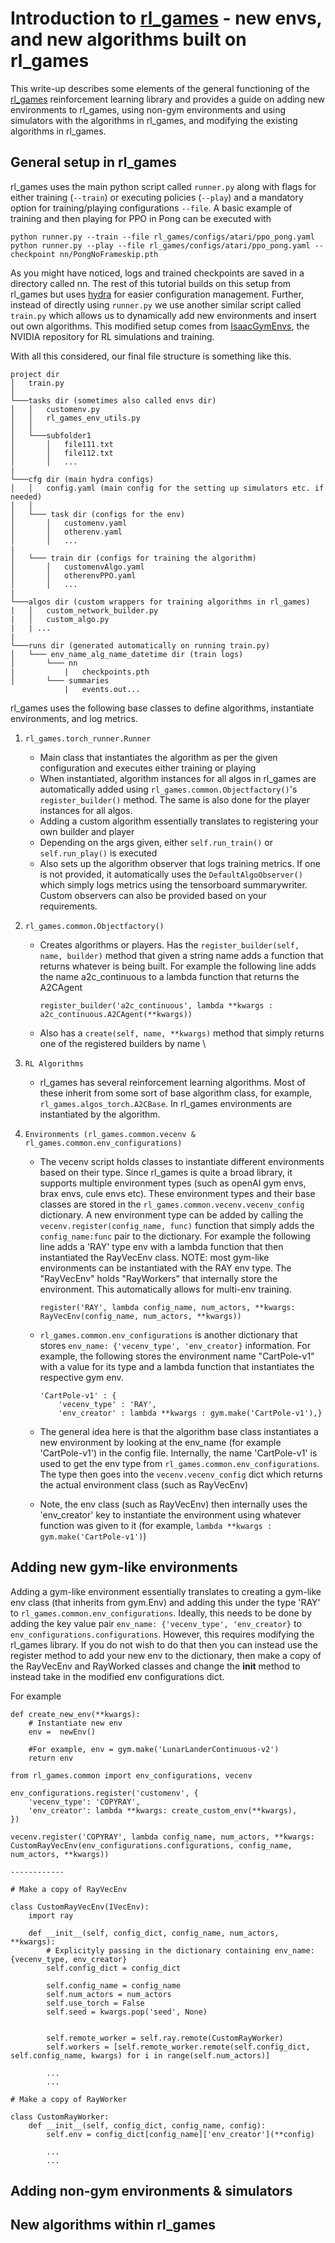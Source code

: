 # Introduction to [rl_games](https://github.com/Denys88/rl_games/)  - new envs, and new algorithms built on rl_games
This write-up describes some elements of the general functioning of the [rl_games](https://github.com/Denys88/rl_games/) reinforcement learning library and provides a guide on adding new environments to rl_games, using non-gym environments and using simulators with the algorithms in rl_games, and modifying the existing algorithms in rl_games.

## General setup in rl_games

rl_games uses the main python script called `runner.py` along with flags for either training (`--train`) or executing policies (`--play`) and a mandatory option for training/playing configurations `--file`. A basic example of training and then playing for PPO in Pong can be executed with 

```
python runner.py --train --file rl_games/configs/atari/ppo_pong.yaml
python runner.py --play --file rl_games/configs/atari/ppo_pong.yaml --checkpoint nn/PongNoFrameskip.pth
```

As you might have noticed, logs and trained checkpoints are saved in a directory called nn. The rest of this tutorial builds on this setup from rl_games but uses [hydra](https://hydra.cc/docs/intro/) for easier configuration management. Further, instead of directly using `runner.py` we use another similar script called `train.py` which allows us to dynamically add new environments and insert out own algorithms. This modified setup comes from [IsaacGymEnvs](https://github.com/NVIDIA-Omniverse/IsaacGymEnvs), the NVIDIA repository for RL simulations and training. 

With all this considered, our final file structure is something like this.

```
project dir
│   train.py    
│
└───tasks dir (sometimes also called envs dir)
│   │   customenv.py
│   │   rl_games_env_utils.py
│   │
│   └───subfolder1
│       │   file111.txt
│       │   file112.txt
│       │   ...
|
└───cfg dir (main hydra configs)
│   │   config.yaml (main config for the setting up simulators etc. if needed)
│   │
│   └─── task dir (configs for the env)
│       │   customenv.yaml
│       │   otherenv.yaml
│       │   ...
|   
│   └─── train dir (configs for training the algorithm)
│       │   customenvAlgo.yaml
│       │   otherenvPPO.yaml
│       │   ...
|
└───algos dir (custom wrappers for training algorithms in rl_games)
|   │   custom_network_builder.py
|   │   custom_algo.py
|   | ...
|
└───runs dir (generated automatically on running train.py)
│   └─── env_name_alg_name_datetime dir (train logs)
│       └─── nn
|           |   checkpoints.pth
│       └─── summaries
            |   events.out...
```

rl_games uses the following base classes to define algorithms, instantiate environments, and log metrics.

1. `rl_games.torch_runner.Runner` 
    - Main class that instantiates the algorithm as per the given configuration and executes either training or playing 
    - When instantiated, algorithm instances for all algos in rl_games are automatically added using `rl_games.common.Objectfactory()`'s `register_builder()` method. The same is also done for the player instances for all algos. 
    - Adding a custom algorithm essentially translates to registering your own builder and player
    - Depending on the args given, either `self.run_train()` or `self.run_play()` is executed 
    - Also sets up the algorithm observer that logs training metrics. If one is not provided, it automatically uses the `DefaultAlgoObserver()` which simply logs metrics using the tensorboard summarywriter. Custom observers can also be provided based on your requirements.

2. `rl_games.common.Objectfactory()`
    - Creates algorithms or players. Has the `register_builder(self, name, builder)` method that given a string name adds a function that returns whatever is being built. For example the following line adds the name a2c_continuous to a lambda function that returns the A2CAgent
        ```
        register_builder('a2c_continuous', lambda **kwargs : a2c_continuous.A2CAgent(**kwargs))
        ```
    - Also has a `create(self, name, **kwargs)` method that simply returns one of the registered builders by name \

3. `RL Algorithms`
    - rl_games has several reinforcement learning algorithms. Most of these inherit from some sort of base algorithm class, for example, `rl_games.algos_torch.A2CBase`. In rl_games environments are instantiated by the algorithm. 

4. `Environments (rl_games.common.vecenv & rl_games.common.env_configurations)`
    - The vecenv script holds classes to instantiate different environments based on their type. Since rl_games is quite a broad library, it supports multiple environment types (such as openAI gym envs, brax envs, cule envs etc). These environment types and their base classes are stored in the `rl_games.common.vecenv.vecenv_config` dictionary. A new environment type can be added by calling the `vecenv.register(config_name, func)` function that simply adds the `config_name:func` pair to the dictionary. For example the following line adds a 'RAY' type env with a lambda function that then instantiated the RayVecEnv class. NOTE: most gym-like environments can be instantiated with the RAY env type. The "RayVecEnv" holds "RayWorkers" that internally store the environment. This automatically allows for multi-env training.
        ```
        register('RAY', lambda config_name, num_actors, **kwargs: RayVecEnv(config_name, num_actors, **kwargs))
        ```

    - `rl_games.common.env_configurations` is another dictionary that stores `env_name: {'vecenv_type', 'env_creator}` information. For example, the following stores the environment name "CartPole-v1" with a value for its type and a lambda function that instantiates the respective gym env.
        ```    
        'CartPole-v1' : {
            'vecenv_type' : 'RAY',
            'env_creator' : lambda **kwargs : gym.make('CartPole-v1'),}
        ```
    - The general idea here is that the algorithm base class instantiates a new environment by looking at the env_name (for example 'CartPole-v1') in the config file. Internally, the name 'CartPole-v1' is used to get the env type from `rl_games.common.env_configurations`. The type then goes into the `vecenv.vecenv_config` dict which returns the actual environment class (such as RayVecEnv)
    - Note, the env class (such as RayVecEnv) then internally uses the 'env_creator' key to instantiate the environment using whatever function was given to it (for example, `lambda **kwargs : gym.make('CartPole-v1')`)


## Adding new gym-like environments
Adding a gym-like environment essentially translates to creating a gym-like env class (that inherits from gym.Env) and adding this under the type 'RAY' to `rl_games.common.env_configurations`. Ideally, this needs to be done by adding the key value pair `env_name: {'vecenv_type', 'env_creator}` to `env_configurations.configurations`. However, this requires modifying the rl_games library. If you do not wish to do that then you can instead use the register method to add your new env to the dictionary, then make a copy of the RayVecEnv and RayWorked classes and change the __init__ method to instead take in the modified env configurations dict. 


For example

```
def create_new_env(**kwargs):
    # Instantiate new env
    env =  newEnv()

    #For example, env = gym.make('LunarLanderContinuous-v2')
    return env

from rl_games.common import env_configurations, vecenv

env_configurations.register('customenv', {
    'vecenv_type': 'COPYRAY',
    'env_creator': lambda **kwargs: create_custom_env(**kwargs),
})

vecenv.register('COPYRAY', lambda config_name, num_actors, **kwargs: CustomRayVecEnv(env_configurations.configurations, config_name, num_actors, **kwargs))

------------

# Make a copy of RayVecEnv

class CustomRayVecEnv(IVecEnv):
    import ray

    def __init__(self, config_dict, config_name, num_actors, **kwargs):
        # Explicityly passing in the dictionary containing env_name: {vecenv_type, env_creator}
        self.config_dict = config_dict

        self.config_name = config_name
        self.num_actors = num_actors
        self.use_torch = False
        self.seed = kwargs.pop('seed', None)

        
        self.remote_worker = self.ray.remote(CustomRayWorker)
        self.workers = [self.remote_worker.remote(self.config_dict, self.config_name, kwargs) for i in range(self.num_actors)]

        ...
        ...

# Make a copy of RayWorker

class CustomRayWorker:
    def __init__(self, config_dict, config_name, config):
        self.env = config_dict[config_name]['env_creator'](**config)

        ...
        ...
```

## Adding non-gym environments & simulators

## New algorithms within rl_games

